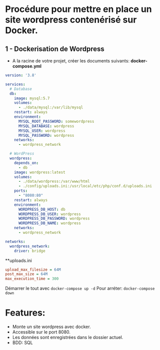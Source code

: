 # Procédure pour mettre en place un site wordpress contenérisé sur Docker.
## 1 - Dockerisation de Wordpress
- A la racine de votre projet, créer les documents suivants:
**docker-compose.yml**
```yaml
version: '3.8'

services:
  # Database
  db:
    image: mysql:5.7
    volumes:
      - ./data/mysql:/var/lib/mysql
    restart: always
    environment:
      MYSQL_ROOT_PASSWORD: somewordpress
      MYSQL_DATABASE: wordpress
      MYSQL_USER: wordpress
      MYSQL_PASSWORD: wordpress
    networks:
      - wordpress_network

  # WordPress
  wordpress:
    depends_on:
      - db
    image: wordpress:latest
    volumes:
      - ./data/wordpress:/var/www/html
      - ./config/uploads.ini:/usr/local/etc/php/conf.d/uploads.ini
    ports:
      - "8080:80"
    restart: always
    environment:
      WORDPRESS_DB_HOST: db
      WORDPRESS_DB_USER: wordpress
      WORDPRESS_DB_PASSWORD: wordpress
      WORDPRESS_DB_NAME: wordpress
    networks:
      - wordpress_network

networks:
  wordpress_network:
    driver: bridge
```

**uploads.ini
```ini
upload_max_filesize = 64M
post_max_size = 64M
max_execution_time = 300
```

Démarrer le tout avec `docker-compose up -d`
Pour arréter: `docker-compose down`

# Features:
- Monte un site wordpress avec docker.
- Accessible sur le port 8080.
- Les données sont enregistrées dans le dossier actuel.
- BDD: SQL